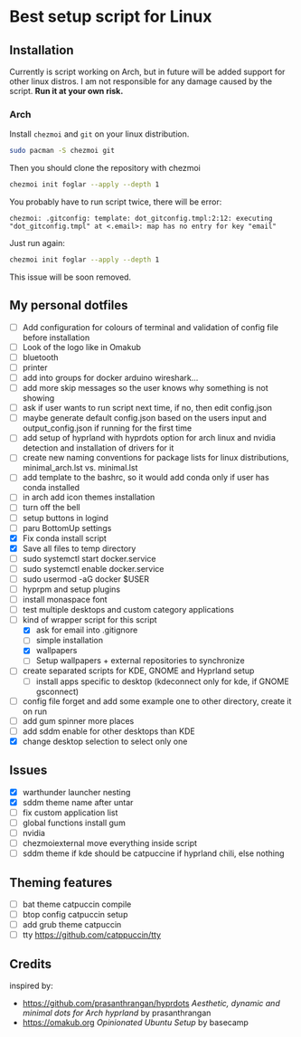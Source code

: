 # Best setup script for Linux

## Installation

Currently is script working on Arch, but in future will be added support for other linux distros.
I am not responsible for any damage caused by the script. **Run it at your own risk.**

### Arch

Install `chezmoi` and `git` on your linux distribution.

```bash
sudo pacman -S chezmoi git
```

Then you should clone the repository with chezmoi

```bash
chezmoi init foglar --apply --depth 1
```

You probably have to run script twice, there will be error:

```error
chezmoi: .gitconfig: template: dot_gitconfig.tmpl:2:12: executing "dot_gitconfig.tmpl" at <.email>: map has no entry for key "email"
```

Just run again:

```bash
chezmoi init foglar --apply --depth 1
```

This issue will be soon removed.

## My personal dotfiles

- [ ] Add configuration for colours of terminal and validation of config file before installation
- [ ] Look of the logo like in Omakub
- [ ] bluetooth
- [ ] printer
- [ ] add into groups for docker arduino wireshark...
- [ ] add more skip messages so the user knows why something is not showing
- [ ] ask if user wants to run script next time, if no, then edit config.json
- [ ] maybe generate default config.json based on the users input and output_config.json if running for the first time
- [ ] add setup of hyprland with hyprdots option for arch linux and nvidia detection and installation of drivers for it
- [ ] create new naming conventions for package lists for linux distributions, minimal_arch.lst vs. minimal.lst
- [ ] add template to the bashrc, so it would add conda only if user has conda installed
- [ ] in arch add icon themes installation
- [ ] turn off the bell
- [ ] setup buttons in logind
- [ ] paru BottomUp settings
- [x] Fix conda install script
- [x] Save all files to temp directory
- [ ] sudo systemctl start docker.service
- [ ] sudo systemctl enable docker.service
- [ ] sudo usermod -aG docker $USER
- [ ] hyprpm and setup plugins
- [ ] install monaspace font
- [ ] test multiple desktops and custom category applications
- [ ] kind of wrapper script for this script
    - [x] ask for email into .gitignore
    - [ ] simple installation
    - [x] wallpapers
    - [ ] Setup wallpapers + external repositories to synchronize
- [ ] create separated scripts for KDE, GNOME and Hyprland setup
    - [ ] install apps specific to desktop (kdeconnect only for kde, if GNOME gsconnect)
- [ ] config file forget and add some example one to other directory, create it on run
- [ ] add gum spinner more places
- [ ] add sddm enable for other desktops than KDE
- [x] change desktop selection to select only one

## Issues

- [x] warthunder launcher nesting
- [x] sddm theme name after untar
- [ ] fix custom application list
- [ ] global functions install gum
- [ ] nvidia
- [ ] chezmoiexternal move everything inside script
- [ ] sddm theme if kde should be catpuccine if hyprland chili, else nothing

## Theming features

- [ ] bat theme catpuccin compile
- [ ] btop config catpuccin setup
- [ ] add grub theme catpuccin
- [ ] tty <https://github.com/catppuccin/tty>

## Credits

inspired by:

- <https://github.com/prasanthrangan/hyprdots> *Aesthetic, dynamic and minimal dots for Arch hyprland* by prasanthrangan
- <https://omakub.org> *Opinionated Ubuntu Setup* by basecamp

